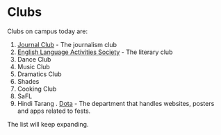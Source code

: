 <!-- TITLE: Student Organisations -->
<!-- SUBTITLE: Recognised student organisations at BITS Hyderabad are mostly of three types - clubs, which are usually focussed on extracurricular activities like dance, music, and drama. Departments, which primarily work for the fests ARENA, ATMOS, and Pearl. Technical Associations and Clubs are focussed on working in a specific area of science or technology.  -->

# Clubs
Clubs on campus today are:

1. [Journal Club](/orgs/journal-club) - The journalism club
2. [English Language Activities Society](/orgs/elas) - The literary club
3. Dance Club
4. Music Club
5. Dramatics Club
6. Shades
7. Cooking Club
8. SaFL
9. Hindi Tarang
. [Dota](/orgs/dota) - The department that handles websites, posters and apps related to fests.

The list will keep expanding.